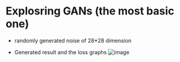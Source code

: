 # Explosring GANs (the most basic one)

- randomly generated noise of 28*28 dimension

- Generated result and the loss graphs
  ![image](https://user-images.githubusercontent.com/91690484/194737983-19292a1c-9f7b-4dc5-9098-c8b41df6889e.png)

